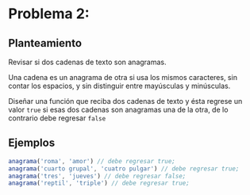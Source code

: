 # Problema 2:

## Planteamiento

Revisar si dos cadenas de texto son anagramas.

Una cadena es un anagrama de otra si usa los mismos caracteres, sin contar los espacios, y sin distinguir entre mayúsculas y minúsculas.

Diseñar una función que reciba dos cadenas de texto y ésta regrese un valor `true` si esas dos cadenas son anagramas una de la otra, de lo contrario debe regresar `false`

## Ejemplos

```javascript
anagrama('roma', 'amor') // debe regresar true;
anagrama('cuarto grupal', 'cuatro pulgar') // debe regresar true;
anagrama('tres', 'jueves') // debe regresar false;
anagrama('reptil', 'triple') // debe regresar true;
```
